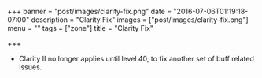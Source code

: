 +++
banner = "post/images/clarity-fix.png"
date = "2016-07-06T01:19:18-07:00"
description = "Clarity Fix"
images = ["post/images/clarity-fix.png"]
menu = ""
tags = ["zone"]
title = "Clarity Fix"

+++
* Clarity II no longer applies until level 40, to fix another set of buff related issues.
<!--more-->